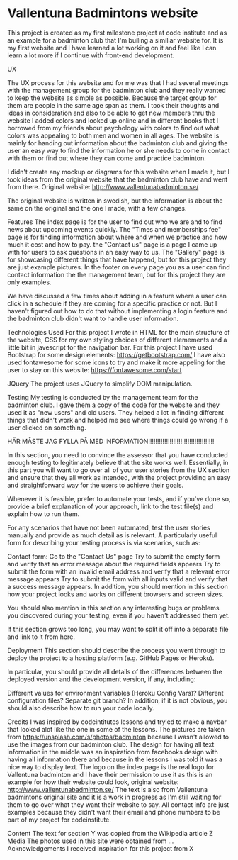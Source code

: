 # Vallentuna Badmintons website

This project is created as my first milestone project at code institute and as an example for a badminton club that I'm builing a similiar website for.
It is my first website and I have learned a lot working on it and feel like I can learn a lot more if I continue with front-end development.

UX

The UX process for this website and for me was that I had several meetings with the management group for the badminton club and they 
really wanted to keep the website as simple as possible. Because the target group for them are people in the same age span as them.
I took their thoughts and ideas in consideration and also to be able to get new members thru the website I added colors and
looked up online and in different books that I borrowed from my friends about psychology with colors to find out what 
colors was appealing to both men and women in all ages.
The website is mainly for handing out information about the badminton club and giving the user an easy way to find the information
he or she needs to come in contact with them or find out where they can come and practice badminton.

I didn't create any mockup or diagrams for this website when I made it, but I took ideas from the original website that the 
badminton club have and went from there.
Original website: http://www.vallentunabadminton.se/

The original website is written in swedish, but the information is about the same on the original and the one I made, with a few changes.

Features
The index page is for the user to find out who we are and to find news about upcoming events quickly.
The "Times and memberships fee" page is for finding information about where and when we practice and how much it cost and how to pay.
the "Contact us" page is a page I came up with for users to ask questions in an easy way to us.
The "Gallery" page is for showcasing different things that have happend, but for this project they are just example pictures.
In the footer on every page you as a user can find contact information the the management team, but for this project they are only examples.

We have discussed a few times about adding in a feature where a user can click in a schedule if they are coming for a specific practice or not.
But I haven't figured out how to do that without implementing a login feature and the badminton club didn't want to handle user information.

Technologies Used
For this project I wrote in HTML for the main structure of the website, CSS for my own styling choices of different elemements and a little bit in javescript for the navigation bar.
For this project I have used Bootstrap for some design elements: https://getbootstrap.com/
I have also used fontawesome for some icons to try and make it more appeling for the user to stay on this website: https://fontawesome.com/start

JQuery
The project uses JQuery to simplify DOM manipulation.

Testing
My testing is conducted by the management team for the badminton club. I gave them a copy of the code for the website and they used it as "new users" and old users.
They helped a lot in finding different things that didn't work and helped me see where things could go wrong if a user clicked on something. 

HÄR MÅSTE JAG FYLLA PÅ MED INFORMATION!!!!!!!!!!!!!!!!!!!!!!!!!!!!!!!!!!!!!

In this section, you need to convince the assessor that you have conducted enough testing to legitimately believe that the site works well. Essentially, in this part you will want to go over all of your user stories from the UX section and ensure that they all work as intended, with the project providing an easy and straightforward way for the users to achieve their goals.

Whenever it is feasible, prefer to automate your tests, and if you've done so, provide a brief explanation of your approach, link to the test file(s) and explain how to run them.

For any scenarios that have not been automated, test the user stories manually and provide as much detail as is relevant. A particularly useful form for describing your testing process is via scenarios, such as:

Contact form:
Go to the "Contact Us" page
Try to submit the empty form and verify that an error message about the required fields appears
Try to submit the form with an invalid email address and verify that a relevant error message appears
Try to submit the form with all inputs valid and verify that a success message appears.
In addition, you should mention in this section how your project looks and works on different browsers and screen sizes.

You should also mention in this section any interesting bugs or problems you discovered during your testing, even if you haven't addressed them yet.

If this section grows too long, you may want to split it off into a separate file and link to it from here.

Deployment
This section should describe the process you went through to deploy the project to a hosting platform (e.g. GitHub Pages or Heroku).

In particular, you should provide all details of the differences between the deployed version and the development version, if any, including:

Different values for environment variables (Heroku Config Vars)?
Different configuration files?
Separate git branch?
In addition, if it is not obvious, you should also describe how to run your code locally.

Credits
I was inspired by codeintitutes lessons and tryied to make a navbar that looked alot like the one in some of the lessons.
The pictures are taken from https://unsplash.com/s/photos/badminton because I wasn't allowed to use the images from our badminton club.
The design for having all text information in the middle was an inspiration from facebooks design with having all information there and because in the lessons I was told it was a nice way to display text.
The logo on the index page is the real logo for Vallentuna badminton and I have their permission to use it as this is an example for how their website could look, original website: http://www.vallentunabadminton.se/
The text is also from Vallentuna badmintons original site and it is a work in progress as I'm still waiting for them to go over what they want their website to say.
All contact info are just examples because they didn't want their email and phone numbers to be part of my project for codeinstitute.

Content
The text for section Y was copied from the Wikipedia article Z
Media
The photos used in this site were obtained from ...
Acknowledgements
I received inspiration for this project from X
